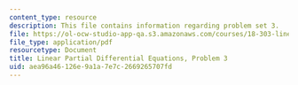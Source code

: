 ```yaml
---
content_type: resource
description: This file contains information regarding problem set 3.
file: https://ol-ocw-studio-app-qa.s3.amazonaws.com/courses/18-303-linear-partial-differential-equations-analysis-and-numerics-fall-2014/aea96a46126e9a1a7e7c2669265707fd_MIT18_303F14_pset3.pdf
file_type: application/pdf
resourcetype: Document
title: Linear Partial Differential Equations, Problem 3
uid: aea96a46-126e-9a1a-7e7c-2669265707fd
---
```

